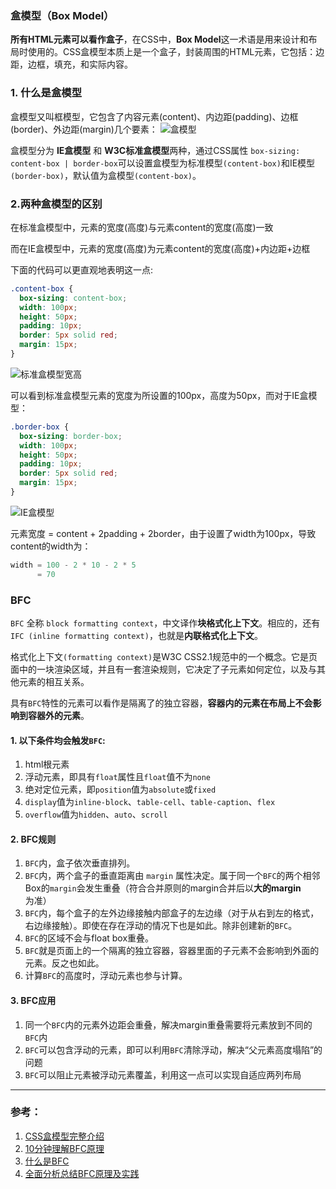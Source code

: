 <!-- ### 常见定位方案
1. 普通流
2. float
3. 绝对定位 -->

### 盒模型（Box Model）
**所有HTML元素可以看作盒子**，在CSS中，**Box Model**这一术语是用来设计和布局时使用的。CSS盒模型本质上是一个盒子，封装周围的HTML元素，它包括：边距，边框，填充，和实际内容。

### 1. 什么是盒模型
盒模型又叫框模型，它包含了内容元素(content)、内边距(padding)、边框(border)、外边距(margin)几个要素：
![盒模型](https://www.runoob.com/images/box-model.gif)

盒模型分为 **IE盒模型** 和 **W3C标准盒模型**两种，通过CSS属性 `box-sizing: content-box | border-box`可以设置盒模型为标准模型`(content-box)`和IE模型`(border-box)`，默认值为盒模型`(content-box)`。

### 2.两种盒模型的区别
在标准盒模型中，元素的宽度(高度)与元素content的宽度(高度)一致

而在IE盒模型中，元素的宽度(高度)为元素content的宽度(高度)+内边距+边框

下面的代码可以更直观地表明这一点:
```css
.content-box {
  box-sizing: content-box;
  width: 100px;
  height: 50px;
  padding: 10px;
  border: 5px solid red;
  margin: 15px;
}
```
![标准盒模型宽高](https://upload-images.jianshu.io/upload_images/79178-f0a78b1c458cf16e.png?imageMogr2/auto-orient/strip%7CimageView2/2/w/1240)

可以看到标准盒模型元素的宽度为所设置的100px，高度为50px，而对于IE盒模型：
```css
.border-box {
  box-sizing: border-box;
  width: 100px;
  height: 50px;
  padding: 10px;
  border: 5px solid red;
  margin: 15px;
}
```
![IE盒模型](https://upload-images.jianshu.io/upload_images/79178-15ee23e259ba96a1.png?imageMogr2/auto-orient/strip%7CimageView2/2/w/1240)

元素宽度 = content + 2padding + 2border，由于设置了width为100px，导致content的width为：
```js
width = 100 - 2 * 10 - 2 * 5
      = 70
```

### BFC
`BFC` 全称 `block formatting context`，中文译作**块格式化上下文**。相应的，还有`IFC (inline formatting context)`，也就是**内联格式化上下文**。

格式化上下文`(formatting context)`是W3C CSS2.1规范中的一个概念。它是页面中的一块渲染区域，并且有一套渲染规则，它决定了子元素如何定位，以及与其他元素的相互关系。

具有`BFC`特性的元素可以看作是隔离了的独立容器，**容器内的元素在布局上不会影响到容器外的元素**。

#### 1. 以下条件均会触发`BFC`:
1. html根元素
2. 浮动元素，即具有`float`属性且`float`值不为`none`
3. 绝对定位元素，即`position`值为`absolute`或`fixed`
4. `display`值为`inline-block`、`table-cell`、`table-caption`、`flex`
5. `overflow`值为`hidden`、`auto`、`scroll`

#### 2. BFC规则
1. `BFC`内，盒子依次垂直排列。
2. `BFC`内，两个盒子的垂直距离由 `margin` 属性决定。属于同一个`BFC`的两个相邻Box的`margin`会发生重叠（符合合并原则的margin合并后以**大的margin**为准）
3. `BFC`内，每个盒子的左外边缘接触内部盒子的左边缘（对于从右到左的格式，右边缘接触）。即使在存在浮动的情况下也是如此。除非创建新的`BFC`。
4. `BFC`的区域不会与float box重叠。
5. `BFC`就是页面上的一个隔离的独立容器，容器里面的子元素不会影响到外面的元素。反之也如此。
6. 计算`BFC`的高度时，浮动元素也参与计算。

#### 3. BFC应用
1. 同一个`BFC`内的元素外边距会重叠，解决margin重叠需要将元素放到不同的`BFC`内
2. `BFC`可以包含浮动的元素，即可以利用`BFC`清除浮动，解决“父元素高度塌陷”的问题
3. `BFC`可以阻止元素被浮动元素覆盖，利用这一点可以实现自适应两列布局

___
### 参考：
1. [CSS盒模型完整介绍](https://segmentfault.com/a/1190000013069516)
2. [10分钟理解BFC原理](https://zhuanlan.zhihu.com/p/25321647)
3. [什么是BFC](https://github.com/YvetteLau/Step-By-Step/issues/15)
4. [全面分析总结BFC原理及实践](https://segmentfault.com/a/1190000021924606)
